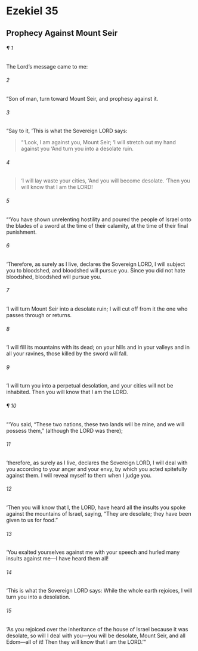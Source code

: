 # Ezekiel 35
## Prophecy Against Mount Seir
###### ¶ 1
The Lord’s message came to me:
###### 2
“Son of man, turn toward Mount Seir, and prophesy against it.
###### 3
“Say to it, ‘This is what the Sovereign LORD says:
> “‘Look, I am against you, Mount Seir;
> ‘I will stretch out my hand against you
> ‘And turn you into a desolate ruin.
###### 4
> ‘I will lay waste your cities,
> ‘And you will become desolate.
> ‘Then you will know that I am the LORD!
###### 5
“‘You have shown unrelenting hostility and poured the people of Israel onto the blades of a sword at the time of their calamity, at the time of their final punishment.
###### 6
‘Therefore, as surely as I live, declares the Sovereign LORD, I will subject you to bloodshed, and bloodshed will pursue you. Since you did not hate bloodshed, bloodshed will pursue you.
###### 7
‘I will turn Mount Seir into a desolate ruin; I will cut off from it the one who passes through or returns.
###### 8
‘I will fill its mountains with its dead; on your hills and in your valleys and in all your ravines, those killed by the sword will fall.
###### 9
‘I will turn you into a perpetual desolation, and your cities will not be inhabited. Then you will know that I am the LORD.
###### ¶ 10
“‘You said, “These two nations, these two lands will be mine, and we will possess them,” (although the LORD was there);
###### 11
‘therefore, as surely as I live, declares the Sovereign LORD, I will deal with you according to your anger and your envy, by which you acted spitefully against them. I will reveal myself to them when I judge you.
###### 12
‘Then you will know that I, the LORD, have heard all the insults you spoke against the mountains of Israel, saying, “They are desolate; they have been given to us for food.”
###### 13
‘You exalted yourselves against me with your speech and hurled many insults against me—I have heard them all!
###### 14
‘This is what the Sovereign LORD says: While the whole earth rejoices, I will turn you into a desolation.
###### 15
‘As you rejoiced over the inheritance of the house of Israel because it was desolate, so will I deal with you—you will be desolate, Mount Seir, and all Edom—all of it! Then they will know that I am the LORD.’”
